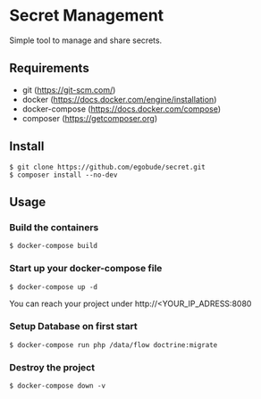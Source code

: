 # Secret Management

Simple tool to manage and share secrets.

## Requirements

 * git (https://git-scm.com/)
 * docker (https://docs.docker.com/engine/installation)
 * docker-compose (https://docs.docker.com/compose)
 * composer (https://getcomposer.org)

## Install

    $ git clone https://github.com/egobude/secret.git
    $ composer install --no-dev

## Usage

### Build the containers    

    $ docker-compose build

### Start up your docker-compose file    

    $ docker-compose up -d   

You can reach your project under http://<YOUR_IP_ADRESS:8080

### Setup Database on first start

    $ docker-compose run php /data/flow doctrine:migrate

### Destroy the project

    $ docker-compose down -v
